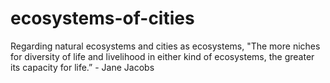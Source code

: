 # ecosystems-of-cities
Regarding natural ecosystems and cities as ecosystems, "The more niches for diversity of life and livelihood in either kind of ecosystems, the greater its capacity for life.” - Jane Jacobs
